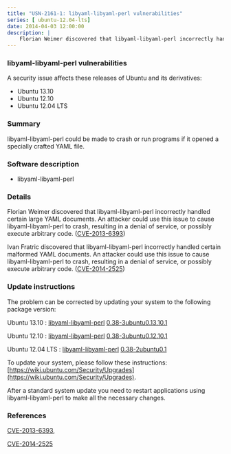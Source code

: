 ```yaml
---
title: "USN-2161-1: libyaml-libyaml-perl vulnerabilities"
series: [ ubuntu-12.04-lts]
date: 2014-04-03 12:00:00
description: |
    Florian Weimer discovered that libyaml-libyaml-perl incorrectly handled certain large YAML documents. An attacker could use this issue to cause libyaml-libyaml-perl to crash, resulting in a denial of service, or possibly execute arbitrary code. ([CVE-2013-6393](http://people.ubuntu.com/~ubuntu-security/cve/CVE-2013-6393))
--- 
```

 
### libyaml-libyaml-perl vulnerabilities

A security issue affects these releases of Ubuntu and its derivatives:

* Ubuntu 13.10
* Ubuntu 12.10
* Ubuntu 12.04 LTS

### Summary

libyaml-libyaml-perl could be made to crash or run programs if it opened a specially crafted YAML file.

### Software description

* libyaml-libyaml-perl 

### Details

Florian Weimer discovered that libyaml-libyaml-perl incorrectly handled certain large YAML documents. An attacker could use this issue to cause libyaml-libyaml-perl to crash, resulting in a denial of service, or possibly execute arbitrary code. ([CVE-2013-6393](http://people.ubuntu.com/~ubuntu-security/cve/CVE-2013-6393))

Ivan Fratric discovered that libyaml-libyaml-perl incorrectly handled certain malformed YAML documents. An attacker could use this issue to cause libyaml-libyaml-perl to crash, resulting in a denial of service, or possibly execute arbitrary code. ([CVE-2014-2525](http://people.ubuntu.com/~ubuntu-security/cve/CVE-2014-2525)) 

### Update instructions

The problem can be corrected by updating your system to the following package version:

Ubuntu 13.10
 : [libyaml-libyaml-perl](https://launchpad.net/ubuntu/+source/libyaml-libyaml-perl) <span> [0.38-3ubuntu0.13.10.1](https://launchpad.net/ubuntu/+source/libyaml-libyaml-perl/0.38-3ubuntu0.13.10.1) </span> 

Ubuntu 12.10
 : [libyaml-libyaml-perl](https://launchpad.net/ubuntu/+source/libyaml-libyaml-perl) <span> [0.38-3ubuntu0.12.10.1](https://launchpad.net/ubuntu/+source/libyaml-libyaml-perl/0.38-3ubuntu0.12.10.1) </span> 

Ubuntu 12.04 LTS
 : [libyaml-libyaml-perl](https://launchpad.net/ubuntu/+source/libyaml-libyaml-perl) <span> [0.38-2ubuntu0.1](https://launchpad.net/ubuntu/+source/libyaml-libyaml-perl/0.38-2ubuntu0.1) </span> 

To update your system, please follow these instructions: [https://wiki.ubuntu.com/Security/Upgrades](https://wiki.ubuntu.com/Security/Upgrades).

After a standard system update you need to restart applications using libyaml-libyaml-perl to make all the necessary changes. 

### References

 [CVE-2013-6393](http://people.ubuntu.com/~ubuntu-security/cve/CVE-2013-6393), 

 [CVE-2014-2525](http://people.ubuntu.com/~ubuntu-security/cve/CVE-2014-2525)
 
